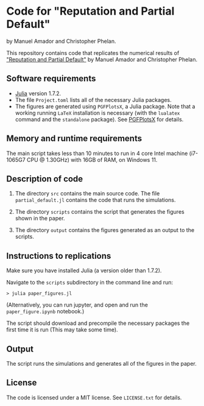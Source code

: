 # Code for "Reputation and Partial Default" 

by Manuel Amador and Christopher Phelan. 


This repository contains code that replicates the numerical results of ["Reputation and Partial Default"](https://manuelamador.me/files/reputationpartial.pdf) by Manuel Amador and Christopher Phelan. 

## Software requirements


- [Julia](https://julialang.org/) version 1.7.2. 
- The file `Project.toml` lists all of the necessary Julia packages.
- The figures are generated using `PGFPlotsX`, a Julia package. Note that a working running `LaTeX` installation is necessary (with the `lualatex` command and the `standalone` package). See [PGFPlotsX](https://kristofferc.github.io/PGFPlotsX.jl/v1/) for details. 
  
## Memory and runtime requirements 

The main script takes less than 10 minutes to run in 4 core Intel machine (i7-1065G7 CPU @ 1.30GHz) with 
16GB of RAM, on Windows 11. 

## Description of code

1. The directory `src` contains the main source code. The file `partial_default.jl` contains the code that runs the simulations. 

2. The directory `scripts` contains the script that generates the figures shown in the paper. 

3. The directory `output` contains the figures generated as an output to the scripts.

## Instructions to replications

Make sure you have installed Julia (a version older than 1.7.2). 

Navigate to the `scripts` subdirectory in the command line and run:  

    > julia paper_figures.jl 

(Alternatively, you can run jupyter, and open and run the `paper_figure.ipynb` notebook.) 

The script should download and precompile the necessary packages the first time it is run (This may take some time).

## Output 

The script runs the simulations and generates all of the figures in the paper. 

## License 

The code is licensed under a MIT license. See `LICENSE.txt` for details.